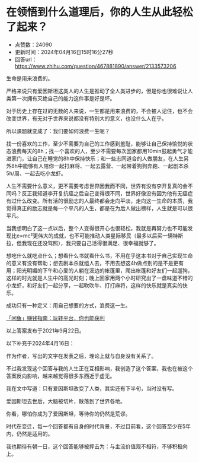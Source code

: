 # 在领悟到什么道理后，你的人生从此轻松了起来？
- 点赞数：24090
- 更新时间：2024年04月16日15时16分27秒
- 回答url：https://www.zhihu.com/question/467881890/answer/2133573206
<body>
 <p data-pid="6Kx-1Zs7">生命是用来浪费的。</p>
 <p data-pid="OHVbmb0z">严格来说只有爱因斯坦这类人的人生是推动了全人类进步的，但是你也很难说让人类第一次拥有灭绝自己的能力这件事是好是坏。</p>
 <p data-pid="PkPuZDBM">对于历史上存在过的无数的人来说，一生都是用来浪费的，不会被人记住，也不会改变世界，有无对于世界来说都没有特别大的意义，也没什么人在乎。</p>
 <p data-pid="qG3A9pDQ">所以课题就变成了：我们要如何浪费一生呢？</p>
 <p data-pid="2ST5TiZy">找一份喜欢的工作，至少不需要为自己的工作感到羞耻，能够让自己保持愉悦的状态浪费每天的8h；找一个喜欢的人，至少不需要每次回家都用10min鼓起勇气才能进家门，让自己在睡觉的8h中保持快乐；和一些志同道合的人做朋友，在人生另外8h中能够有人陪你一起打麻将、一起去露营、一起带着狗狗奔跑、一起剧本杀5h/周、一起去吃小龙虾。</p>
 <p data-pid="mvq1V-g8">人生不需要什么意义，更不需要考虑世界因我而不同，世界有没有李开复真的会不同吗？反正我知道李开复抗癌之后自己变得很不同，世界好像没有因为他有无癌症有过什么改变。所有活的很励志的人最终都会走向平淡，走向这一生命的本质，我觉得真正的励志就是每一个平凡的人生，都是在为后人做出榜样，人生就是可以很平凡。</p>
 <p data-pid="nkF0QyI0">当我想明白了这一点以后，整个人变得很开心也很轻松，我就是再努力也不可能发现比e=mc²更伟大的成就，也不可能推动人类星际移民（最多以后买一辆特斯拉，但我现在还没驾照），我只要自己活得很满足、很幸福就够了。</p>
 <p data-pid="6NmepRO9">想吃什么就吃点什么；想看什么书就看什么书，不用在乎这本书对于自己实现生命的意义有没有帮助；想去剧本杀就组人去，不用去想这4h做点别的是不是更有用；阳光明媚的下午和心爱的人躺在溪边的帐篷里，爬出帐篷和好友们一起遛狗，这样的时光就是人生中的高光时刻；晚上回家用两个小时研究出了一盘味道不错的小龙虾，和好友们一起分享，一起吹吹牛、打打麻将，这样的快乐就是真实的快乐。</p>
 <p data-pid="3ZHGHNzg">成功只有一种定义：用自己想要的方式，浪费这一生。</p><a href="https://www.zhihu.com/xen/market/remix/paid_column/1271757071714066432" data-draft-node="block" data-draft-type="link-card" data-image="https://pic4.zhimg.com/v2-d3171fe2b53fc5c5f0544dbc7657745b_120x160.jpg" data-image-width="300" data-image-height="400" class="internal">「闲鱼」赚钱指南：玩转平台，你也能获利</a>
 <p data-pid="WKNwHf6P">以上答案发布于2021年9月22日。</p>
 <p data-pid="_Ej3OkIm">以下补充于2024年4月16日：</p>
 <p data-pid="E16nN2rs">作为作者，写出的文字在发表之后，理论上就与自身没有关系了。</p>
 <p data-pid="MYhaURZ5">不过我发现这个回答与我的人生正在互相影响，我创造了这个答案，我也在被这个答案反向影响，越来越觉得很多东西近于虚无。</p>
 <p data-pid="MquBg83z">我在文中写道：只有爱因斯坦改变了人类，其实还有下半句，当时没有写。</p>
 <p data-pid="HLG8SDzJ">爱因斯坦去世后，大脑被切片，散落到了世界各地。</p>
 <p data-pid="YhrmKReP">你看，哪怕你成为了爱因斯坦，等待你的仍然是荒谬。</p>
 <p data-pid="1R3tjZtI">时代在变迁，每一个回答都有自身的时代背景，不过目前看，这个回答至少在5年内，仍然是适用的。</p>
 <p data-pid="wESMRhzz">我也期待有朝一日，这个回答能够被抨击为：与主流价值观不相符，不够积极向上。</p>
</body>